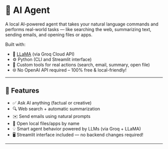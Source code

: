# 🧠 AI Agent

A local AI-powered agent that takes your natural language commands and performs real-world tasks — like searching the web, summarizing text, sending emails, and opening files or apps.

Built with:
- 🦙 [LLaMA](https://ai.meta.com/llama/) (via Groq Cloud API)
- ⚙️ Python (CLI and Streamlit interface)
- 🧰 Custom tools for real actions (search, email, summary, open file)
- 🌐 No OpenAI API required – 100% free & local-friendly!

---

## 🚀 Features

- ✅ Ask AI anything (factual or creative)
- 🔍 Web search + automatic summarization
- ✉️ Send emails using natural prompts
- 📂 Open local files/apps by name
- 💡 Smart agent behavior powered by LLMs (via Groq + LLaMA)
- 🖥️ Streamlit interface included — no backend changes required!

---
